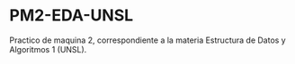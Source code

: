 # PM2-EDA-UNSL
Practico de maquina 2, correspondiente a la materia Estructura de Datos y Algoritmos 1 (UNSL).
